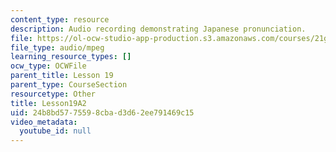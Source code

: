 ```yaml
---
content_type: resource
description: Audio recording demonstrating Japanese pronunciation.
file: https://ol-ocw-studio-app-production.s3.amazonaws.com/courses/21g-504-japanese-iv-spring-2009/24b8bd5775598cbad3d62ee791469c15_Lesson19A2.mp3
file_type: audio/mpeg
learning_resource_types: []
ocw_type: OCWFile
parent_title: Lesson 19
parent_type: CourseSection
resourcetype: Other
title: Lesson19A2
uid: 24b8bd57-7559-8cba-d3d6-2ee791469c15
video_metadata:
  youtube_id: null
---
```

